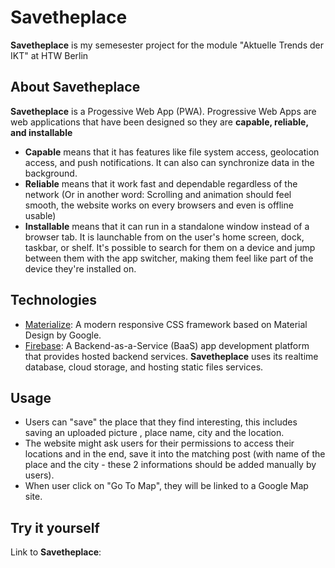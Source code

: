 # Savetheplace
**Savetheplace** is my semesester project for the module "Aktuelle Trends der IKT" at HTW Berlin

## About Savetheplace

**Savetheplace** is a Progessive Web App (PWA). 
Progressive Web Apps are web applications that have been designed so they are **capable, reliable, and installable**
- **Capable** means that it has features like file system access, geolocation access, and push notifications. It can also can synchronize data in the background.
- **Reliable** means that it work fast and dependable regardless of the network (Or in 
another word: Scrolling and animation should feel smooth, the website works on every browsers and even is offline usable)
- **Installable** means that it can run in a standalone window instead of a browser tab. It is  launchable from on the user's home screen, dock, taskbar, or shelf. It's possible to search for them on a device and jump between them with the app switcher, making them feel like part of the device they're installed on.

## Technologies


- [Materialize](https://materializecss.com/): A modern responsive CSS framework based on Material Design by Google.
- [Firebase](https://firebase.google.com/): A Backend-as-a-Service (BaaS) app development platform that provides hosted backend services. **Savetheplace** uses its  realtime database, cloud storage, and hosting static files services. 


## Usage

 - Users can "save" the place that they find interesting, this includes saving an uploaded picture , place name, city and the location.
 - The website might ask users for their permissions to access their locations and in the end, save it into the matching post (with name of the place and the city - these 2 informations should be added manually by users).
 - When user click on "Go To Map", they will be linked to a Google Map site.

## Try it yourself

Link to **Savetheplace**: 
